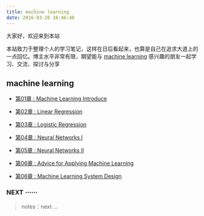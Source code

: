 ```yaml
---
title: machine learning
date: 2016-03-26 16:46:48
---
```


大家好，欢迎来到本站

本站致力于整理个人的学习笔记，这样在日后看起来，也算是自己在追求大道上的一点回忆。博主水平非常有限，期望能与 [machine learning](https://en.wikipedia.org/wiki/Machine_learning) 感兴趣的朋友一起学习、交流、探讨与分享

## **machine learning**

- [第01章 : Machine Learning Introduce][1]

- [第02章 : Linear Regression][2]

- [第03章 : Logistic Regression][3]

- [第04章 : Neural Networks I][4]

- [第05章 : Neural Networks II][5]

- [第06章 : Advice for Applying Machine Learning][6]

- [第06章 : Machine Learning System Design][7]

### NEXT ⋯⋯

> notes：next ...

[0]: /
[1]: /2016/09/20/ml-coursera-ng-w1-01-introduce/
[2]: /2016/10/08/ml-coursera-ng-w2-01-Linear-Regression/
[3]: /2016/10/24/ml-coursera-ng-w3-LR/
[4]: /2017/02/07/ml-coursera-ng-w4-NN-02/
[5]: /2017/02/13/ml-coursera-ng-w4-NN-03/
[6]: /2017/05/24/ml-coursera-ng-w6-Advice-for-Applying-Machine-Learning/
[7]: /2017/05/29/ml-coursera-ng-w6-Machine-Learning-System-Design/
